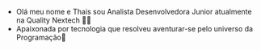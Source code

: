 - Olá meu nome e Thais sou Analista Desenvolvedora Junior atualmente na Quality Nextech 👩‍💻
- Apaixonada por tecnologia que resolveu aventurar-se pelo universo da Programação💜
